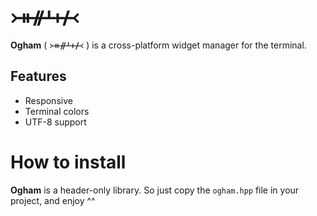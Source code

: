 # ᚛ᚑᚌᚆᚐᚋ᚜ 
**Ogham** ( ᚛ᚑᚌᚆᚐᚋ᚜ ) is a cross-platform widget manager for the terminal. 

## Features 
- Responsive
- Terminal colors
- UTF-8 support

# How to install
**Ogham** is a header-only library. So just copy the `ogham.hpp` file in your project, and enjoy ^^
